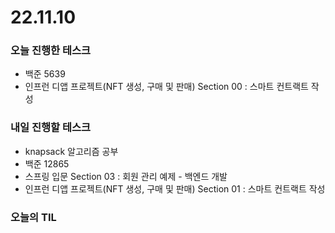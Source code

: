 # 22.11.10

### 오늘 진행한 테스크

- 백준 5639
- 인프런 디앱 프로젝트(NFT 생성, 구매 및 판매) Section 00 : 스마트 컨트랙트 작성

### 내일 진행할 테스크

- knapsack 알고리즘 공부
- 백준 12865
- 스프링 입문 Section 03 : 회원 관리 예제 - 백엔드 개발
- 인프런 디앱 프로젝트(NFT 생성, 구매 및 판매) Section 01 : 스마트 컨트랙트 작성

### 오늘의 TIL
